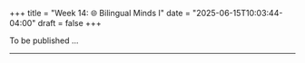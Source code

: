 +++
title = "Week 14: 🌐 Bilingual Minds I"
date = "2025-06-15T10:03:44-04:00"
draft = false
+++

To be published ...





<!--
## 📘 Overview
Bilinguals are **not two monolinguals** in one brain. During reading and listening, evidence shows **both languages are active at once**. This yields **cognate facilitation** (e.g., *piano* EN–IT) and **interlingual homograph/false-friend interference** (e.g., Dutch *room* = “cream”, not English *room*). We’ll build an intuition for **nonselective lexical access**, examine the **BIA+ model** (an integrated lexicon with language cues and top-down control), and discuss classic debates like **concept mediation vs word association** in translation. You’ll run mini-demos (Stroop; cognate decision) and sketch how **task demands, script, and proficiency** shape activation.

---

## 🎯 Learning Goals
By the end of Week 14, you should be able to:

- Explain **nonselective lexical access** and predict **cognate** vs **false-friend** effects.
- Describe the architecture and predictions of **BIA+** (feature/letter/word layers, **language nodes**, task/decision components).
- Contrast **concept mediation** vs **word association** in bilingual translation and when each is likely to dominate.
- Discuss how **proficiency**, **age of acquisition**, **script similarity**, and **language mode** (monolingual ↔ bilingual) modulate cross-language activation.
- Interpret basic outcomes from **lexical decision**, **picture naming**, and **Stroop**-type tasks in bilinguals.

---

## 📖 Required Reading
- **Traxler (1st ed.), Chapter 11, pp. 415–431** — *Bilingual Language Processing* (representation, nonselective access, cognates/false friends, BIA+; translation and conceptual mediation).

---

## 🔑 Key Concepts & Mini-Explanations

### 🌊 Nonselective Lexical Access
- During word recognition, **candidates from both languages** become active if they share **form** (orthography/phonology) and/or **meaning**.
- **Cognate facilitation**: shared form + meaning → faster recognition (e.g., EN–ES *hospital*).  
- **Interlingual homographs / false friends**: same form, different meaning → **competition/interference** (e.g., EN *pie* vs ES *pie* “foot”).
- Cross-language activation occurs in **comprehension** and **production** (e.g., **picture naming** slower for bilinguals vs monolinguals due to competition).

### 🧭 BIA+ (Bilingual Interactive Activation Plus)
- **Integrated lexicon** with **feature/letter/word** layers for both languages; **language nodes** index language membership.
- Activation spreads **bottom-up** (features → letters → words) and **laterally** (competition) with **top-down** influences (task context, expectations).
- Predicts: **cognate advantage**, **false-friend cost**, and **task/context** sensitivity (e.g., language-specific cues reduce but rarely eliminate cross-language activation).

### 🔁 Concept Mediation vs Word Association
- **Concept mediation**: L2 word → **concept** → L1 word (dominant in proficient bilinguals).  
- **Word association**: L2 word → **L1 translation** link without full conceptual access (more in beginners or time-pressured tasks).  
- Translation **asymmetries**: often **faster L1→L2** naming than L2→L1 (learning pathways; control demands).

### 🧰 Task & Learner Factors
- **Proficiency/AoA**: higher proficiency → more **direct concept access**, reduced reliance on L1 associations.  
- **Script similarity**: same-script pairs (EN–NL) show **strong orthographic** cross-talk; cross-script (ZH–EN) still show **phonological/semantic** co-activation.  
- **Language mode** (Grosjean): monolingual ↔ bilingual continuum; mode shifts **baseline activation** of each language.

---

## 📝 Pre-Class Activities
1. **Read** pp. 415–431 and list **two cognates** and **two false friends** for your language pair(s).  
2. **Prediction sheet**: For each of your four examples, predict **faster/slower** effects in **lexical decision** and **naming**, and **why** (BIA+ reasoning).  
3. **Mini-Stroop prep**: Review color words in L1 and L2; be ready for a quick response-time challenge.

---

## 💬 In-Class Activities

### 1) 🎯 Stroop (Bilingual Mode) — 10 min
- Slides display color words in **L1/L2** with **ink color** mismatches (e.g., EN *GREEN* printed in red; or L2 word in L1 context).  
- Students respond **ink color**, not word.  
- **Debrief**: Which pairings slowed you down? Relate to **automatic lexical activation** across languages.

### 2) 🔤 Cognate vs Noncognate Decision — 12 min
- Paper/online set includes **cognates**, **noncognates**, and **false friends**.  
- Mark as quickly/accurately as possible whether the item “means the same in both languages.”  
- **Discussion**: Expect **cognate advantage**; identify **false-friend traps** and tie to **competition** in BIA+.

### 3) 🧠 Picture Naming & Competition — 12 min
- Rapid picture naming (L2). Insert **auditory/visual distractors**: L1 translation (facilitates? interferes?), semantically related, or unrelated.  
- **Prediction**: Translation equivalents can **prime** but also **compete**; semantically related distractors tend to **slow** naming via lexical competition.

### 4) 🗺️ BIA+ Whiteboard Build — 10 min
- In groups, draw **BIA+** for a target like EN *piano* / IT *piano*: features → letters → words; show **lateral inhibition** and **language nodes**.  
- Add **task/decision** layer (language cue, context) and propose **one manipulation** to reduce cross-language activation.

### 5) 🧪 Concept Mediation vs Word Association — 8 min
- Translate **L2→L1** and **L1→L2** low-frequency words under **speed** vs **accuracy** instructions.  
- **Debrief**: When did you feel a **direct concept route** vs a **via-L1** route?

### 6) Wrap — 3 min
- Exit slip: one **real-world scenario** where nonselective access is helpful (or harmful) for you.

---

## 🔁 Post-Class Review
- **One-pager**: Choose one demo and explain its outcome using **BIA+** (where activation/competition arose, and the role of **language nodes**).  
- **Reflection (100–120 words)**: How do **script differences** (e.g., ZH–EN) change which cross-language **cues** are strongest for you?

---

## 🏠 Homework
- **Textbook “Test Yourself”** (Ch. 11, pp. 415–431) on **cognates/false friends** and **nonselective access**.  
- **Short write-up (≈150–200 words)**: Design a **lexical decision** mini-study with **cognates**, **false friends**, and **controls**. Specify **predictions** for each item type and **how BIA+** explains them.  
- **Optional**: Keep a two-day **code-mixing diary**; note contexts that nudge you into a more **bilingual mode**.

---

## 🧩 Self-Check Questions

**Q1.** What is **nonselective lexical access** in bilinguals?  
<!-- Activation of lexical candidates from both languages during recognition, driven by shared form/meaning, even when only one language is intended. -->
<!--
**Q2.** Why do **cognates** speed recognition while **false friends** slow it?  -->
<!-- Cognates share form and meaning → converging activation; false friends share form but conflict in meaning → competition/interference in the integrated lexicon. -->
<!--
**Q3.** In **BIA+**, what roles do **language nodes** and **task/decision** components play?  -->
<!-- Language nodes index language membership and bias competition; task/decision settings (e.g., language context) modulate selection without fully blocking cross-language activation. -->
<!--
**Q4.** When is **concept mediation** more likely than **word association** in translation?  -->
<!-- With higher proficiency, deeper semantic tasks, and more time; beginners or speeded tasks may rely on direct L2→L1 links. -->
<!--
**Q5.** How can **script similarity** change cross-language effects?  -->
<!-- Same-script pairs amplify orthographic competition (more false-friend interference); cross-script pairs show less orthographic crosstalk but still phonological/semantic co-activation. -->

---
<!--
## 🧰 Key Terms
**Nonselective access**, **Cognate facilitation**, **Interlingual homograph / false friend**, **BIA+**, **Language node**, **Lexical competition**, **Concept mediation**, **Word association**, **Translation asymmetry**, **Language mode**, **Picture-word interference**, **Stroop**.

---

## 🌐 Optional Resources
- Simple online **Stroop** tasks; bilingual false-friend lists for your L1–L2 pair.  
- Short explainers on **BIA+** and **cognate effects** (introductory articles/videos).

---

### ✅ How to use these notes
- **Before class:** prepare your **cognate/false-friend** list and predictions.  
- **During class:** always explain outcomes in terms of **activation/competition** and **BIA+**.  
- **After class:** sketch your own **BIA+** for one tricky false friend and propose a **task tweak** to reduce interference.

-->






<!--
## 📘 Overview

This week we explore how bilinguals process and control their two (or more) languages. We look at how both languages are active during listening and speaking, how interference is managed, and what cognitive advantages might arise from bilingual experience. We also examine individual differences in language learning and the neural basis of bilingualism.

---

## 🧠 Core Topics

### 🌐 Simultaneous Language Activation

- Bilinguals often **activate both languages** during comprehension and production.
- This leads to **competition**, especially when words share meaning or sound.
- Context (e.g., setting, speaker, topic) helps resolve competition.

### 🏗️ Shared vs. Separate Representations

- Bilinguals share **semantic representations**, but may have **distinct phonological** and **orthographic** forms.
- **Shared syntactic structures** suggest deep overlap between languages.

### ⚖️ Language Control Models

- **BIA+ (Bilingual Interactive Activation Plus)**: explains recognition across languages using a layered system.
- **Inhibitory Control Model**: bilinguals suppress the non-target language using cognitive control.

### 🧠 Bilingualism and Executive Function

- Bilinguals show **enhanced cognitive control**:
  - Inhibitory control
  - Task switching
  - Working memory
- Evidence includes **Stroop tasks** and **Simon effect** studies.

### 🎓 Second Language Learning and Variability

- Factors influencing success:
  - **Age of acquisition**
  - **Language similarity**
  - **Motivation**
  - **Exposure and use**
- Teaching methods (e.g., immersion vs. classroom) affect outcomes.

### 🧬 Neural Basis of Bilingualism

- L1 and L2 activate overlapping brain areas.
- **Proficiency** and **age of acquisition** modulate brain patterns.
- Brain adapts with experience, not just innate capacity.

---

## 🧪 In-Class Activities

### 🧠 Bilingual Stroop Task

- Demo: bilingual students perform Stroop task in both languages.
- Compare reaction times and discuss cognitive flexibility.

### 🗣️ Interference Simulation

- Pair up: one speaks only L1, the other only L2 during a task.
- Reflect on interference, switching, and control.

### 📈 Debate: Is Bilingualism an Advantage?

- One group defends cognitive benefits, another challenges with alternative explanations.
- Use experimental findings to support arguments.

---

## ❓ Key Questions

1. How do bilinguals manage interference from both languages?
2. What are the main cognitive consequences of bilingualism?
3. How do models like BIA+ explain bilingual word recognition?
4. What factors influence second language learning success?

---

## 🏷️ Key Terms

| Term | Definition |
|------|------------|
| **Language competition** | Simultaneous activation of multiple language systems |
| **Inhibitory control** | Ability to suppress one language while using another |
| **Executive control** | Higher-order cognitive functions enhanced in bilinguals |
| **BIA+** | A model of bilingual word recognition with interactive layers |
| **Critical period** | Hypothesized window during which L2 learning is most successful |

---

## 📚 Reading

- Traxler (2012), Chapter 11: *Bilingual Language Processing* (pp. 415–438)

---

## 📝 Practice Prompt

> A Spanish-English bilingual sees the word “pie.”  
> - What language is activated first?
> - How might context help resolve ambiguity?

---

## 🔁 Related Weeks

- Week 12–13: *Language Development*
- Week 15: *Sign Language and Multimodal Communication*
-->
